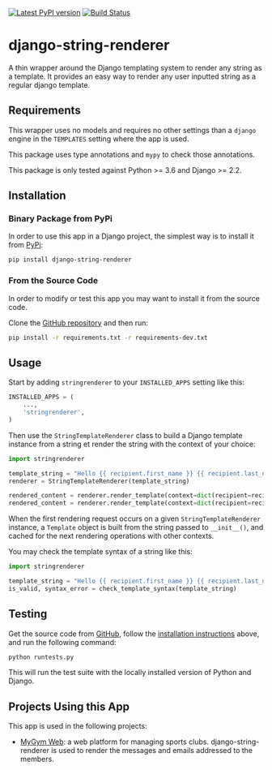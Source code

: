 [![Latest PyPI version](https://badge.fury.io/py/django-string-renderer.svg)](https://badge.fury.io/py/string-renderer)
[![Build Status](https://travis-ci.com/dprog-philippe-docourt/django-string-renderer.svg?branch=master)](https://travis-ci.com/dprog-philippe-docourt/django-string-renderer)

# django-string-renderer
A thin wrapper around the Django templating system to render any string as a template. It provides an easy way to render any user inputted string as a regular django template.

## Requirements
This wrapper uses no models and requires no other settings than a `django` engine in the `TEMPLATES` setting where the app is used.

This package uses type annotations and `mypy` to check those annotations.
 
This package is only tested against Python >= 3.6 and Django >= 2.2.

## Installation

### Binary Package from PyPi
In order to use this app in a Django project, the simplest way is to install it from [PyPi](https://pypi.python.org/pypi/django-string-renderer):
```bash
pip install django-string-renderer
```

### From the Source Code
In order to modify or test this app you may want to install it from the source code.

Clone the [GitHub repository](https://github.com/dprog-philippe-docourt/django-string-renderer) and then run:
```bash
pip install -r requirements.txt -r requirements-dev.txt
```

## Usage
Start by adding `stringrenderer` to your `INSTALLED_APPS` setting like this:
```python
INSTALLED_APPS = (
    ...,
    'stringrenderer',
)
```
Then use the `StringTemplateRenderer` class to build a Django template instance from a string et render the string with the context of your choice:
```python
import stringrenderer

template_string = "Hello {{ recipient.first_name }} {{ recipient.last_name }}!"
renderer = StringTemplateRenderer(template_string)

rendered_content = renderer.render_template(context=dict(recipient=recipient_1), request=request)
rendered_content = renderer.render_template(context=dict(recipient=recipient_2), request=None)
```

When the first rendering request occurs on a given `StringTemplateRenderer` instance, a `Template` object is built from the string passed to `__init__()`, and cached for the next rendering operations with other contexts.

You may check the template syntax of a string like this:
```python
import stringrenderer

template_string = "Hello {{ recipient.first_name }} {{ recipient.last_name }}!"
is_valid, syntax_error = check_template_syntax(template_string)
```

## Testing
Get the source code from [GitHub](https://github.com/dprog-philippe-docourt/django-string-renderer), follow the [installation instructions](#from-the-source-code) above, and run the following command:
```bash
python runtests.py
```
This will run the test suite with the locally installed version of Python and Django.

## Projects Using this App
This app is used in the following projects:
* [MyGym Web](https://mygym-web.ch/): a web platform for managing sports clubs. django-string-renderer is used to render the messages and emails addressed to the members.
